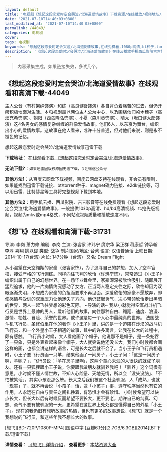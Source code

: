 ```yaml
---
layout: default
title: '电视剧《想起这段恋爱时定会哭泣/北海道爱情故事》下载资源/在线播放/视频地址/1080p/高清/蓝光'
date: "2021-07-10T14:40:03+0800"
last_modified_at: "2021-07-10T14:40:03+0800"
permalink: /44049/
categories: 电视剧
cover:
tags: 电视剧
keywords: '想起这段恋爱时定会哭泣/北海道爱情故事,在线免费看,1080p高清,bt种子,torrent,百度云盘,magnet,磁力链,迅雷下载资源'
description: '《想起这段恋爱时定会哭泣/北海道爱情故事》在线云播放手机西瓜影院吉吉影音免费看，1080p高清bd/hd未删减完整版和tc抢先枪版，mkv/mp4格式，附带bt/torrent种子、magnet/磁力链、百度云盘、网盘资源迅雷下载链接'
---
```


>内容采集生成，如果链接失效，多试几个。


## 《想起这段恋爱时定会哭泣/北海道爱情故事》在线观看和高清下载-44049

主人公音（有村架纯饰演）和练（高良健吾饰演）各自背负着痛苦的过去，但仍开朗积极地面对生活。本电视剧是以两位主人公为中心，以及围绕他们的木穗子（高畑充希饰演）、朝阳（西岛隆弘饰演）、小夏（森川葵饰演）、晴太（坂口健太郎饰演）这4名男女的感情复杂纠缠的群像爱情故事。他们6人，以东京为舞台，编织出小小的爱情故事。这故事在他人看来，或许十分普通，但对他们来说，则是永不褪色的记忆。<!---剧情end--->


想起这段恋爱时定会哭泣/北海道爱情故事迅雷下载

**下载地址**： [在线观看下载 《想起这段恋爱时定会哭泣/北海道爱情故事》](https://www.993dy.com//vod-detail-id-7899.html) 


**无法下载?**：`如果迅雷因版权原因无法下载，关注微信公众号 `

**其他方法1**：从百度云网盘下载视频，百度云网盘支持在线观看，非会员有限制，如果能找到迅雷下载链接、bt/torrent种子、magnet磁力链接、e2dk链接等，可以用迅雷、比特彗星等工具将完整视频下载到本地。

**其他方法2**：用手机云播、西瓜影院、吉吉影音等在线免费观看《想起这段恋爱时定会哭泣/北海道爱情故事》，一般提供1080p高清、hd/bd高清视频、tc抢先版视频，视频为mkv或mp4格式，不同站点视频质量和播放速度不同。


## 《想飞》在线观看和高清下载-31731

导演: 李岗 萧力修 编剧: 李岗 主演: 张睿家 许玮宁 庹宗华 梁正群 蒋康哲 钟承翰 李淳 喜翔 姚以缇 类型: 战争 制片国家/地区: 台湾 语言: 汉语普通话 上映日期: 2014-10-17(台湾) 片长: 147分钟（台湾） 又名: Dream Flight

从小渴望在天空翱翔的家豪（张睿家饰），为了追寻自己的梦想，加入了空军官校，接受严格的飞行训练。同样向往飞翔的欣怡（许玮宁饰），常常透过《小王子》编织出属于自己的幻想世界。在一场毕业舞会里，家豪深深被欣怡吸引，随即展开猛烈追求，他的一片痴情终究感动了女方。正当两人稳定交往之际，欣怡却因为双眼逐渐失明，不想成为家豪的负担而要求不再见面。深爱欣怡的家豪不愿放弃，即使感情与受训的双重压力让他迷失了方向，他仍鼓起勇气，决心带领欣怡走出黑暗的世界，两人一起飞往梦想的彩色天际。 ~导演的话~ 我从小就觉得空军战斗机飞行员是世界上最帅的男人，爱听他们的故事，向往那种自由、翱翔、速度、浪漫、激情、牺牲、冒险、荣誉的世界。或许这是每一个人心中最纯真的世界。 法国战斗机飞行员，圣修伯里在他的著作《小王子》里，讲的是一个迫降在沙漠的战斗机飞行员，和一个外星小王子相遇的故事，其中的许多寓言，让我在长大的过程中，颇有感触。 飞行员小时候，大人看他画了个帽子，他说那不是帽子，是一条蛇吞了一只象，只是外表看起来像个帽子，大人就笑说他还没长大。我们小时候都会画这样的画，也都会讲这样的语言，可是长大之后就不会了。当小王子和飞行员相遇时，小王子要飞行员画一只羊，结果他画了一间房子，小王子问：「这是一间房子啊，羊呢？」，飞行员说：「羊在房子里啊」，这两个童心未泯的人很快的就成了朋友。还有一只狐狸跟小王子说，你要跟我做朋友就驯养我吧！「驯养」这个词很有意思，小时候不懂人情世故，不知人心险恶、天地无情，所以会「没头没脑」、「不怕被笑话」，其实小孩没那么笨。长大之后我们被这个社会驯服，人「成熟」也就「现实」了，就不再会说「小孩子」话，做「小孩子」事，遵守秩序当然也有它的作用，人永远在自由与责任之间扎挣着，有恐惧才会有珍惜。 小时候希望可以快点长大，但长大以后有时候反而希望不要长大，更不要老，期许自已的纯真、幻想、勇气不要有被驯服的一天，更希望在这世界上处处都是懂得自已的外星「小王子」。现在的我仍旧有想听故事的热情，但也有更多的故事想说，《想飞》就是一个我想说的飞行员，和这些年我不想长大的故事。


[想飞][BD-720P/1080P-MP4][国语中字][豆瓣6.1分][2.7GB/6.3GB][2014][BT下载/迅雷下载]

**详情查看**： [《想飞》详情介绍](/movie/31731/)， **查看更多**：[本站资源大全](/movie/t/all/)

